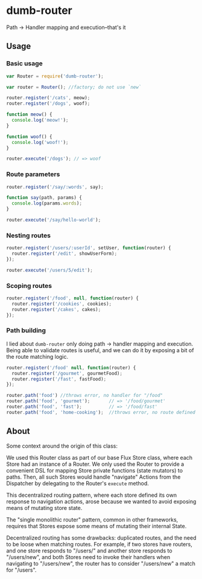 # dumb-router

Path -> Handler mapping and execution–that's it

## Usage

### Basic usage

```javascript
var Router = require('dumb-router');

var router = Router(); //factory; do not use `new`

router.register('/cats', meow);
router.register('/dogs', woof);

function meow() {
  console.log('meow!');
}

function woof() {
  console.log('woof!');
}

router.execute('/dogs'); // => woof
```

### Route parameters

```javascript
router.register('/say/:words', say);

function say(path, params) {
  console.log(params.words);
}

router.execute('/say/hello-world');
```

### Nesting routes

```javascript
router.register('/users/:userId', setUser, function(router) {
  router.register('/edit', showUserForm);
});

router.execute('/users/5/edit');
```

### Scoping routes

```javascript
router.register('/food', null, function(router) {
  router.register('/cookies', cookies);
  router.register('/cakes', cakes);
});
```

### Path building

I lied about `dumb-router` only doing path -> handler mapping and execution.
Being able to validate routes is useful, and we can do it by exposing a bit of
the route matching logic.

```javascript
router.register('/food' null, function(router) {
  router.register('/gourmet', gourmetFood);
  router.register('/fast', fastFood);
});

router.path('food') //throws error, no handler for "/food"
router.path('food', 'gourmet');       // => '/food/gourmet'
router.path('food', 'fast');          // => '/food/fast'
router.path('food', 'home-cooking');  //throws error, no route defined
```

## About

Some context around the origin of this class:

We used this Router class as part of our base Flux Store class, where
each Store had an instance of a Router. We only used the Router to
provide a convenient DSL for mapping Store private functions (state
mutators) to paths. Then, all such Stores would handle "navigate"
Actions from the Dispatcher by delegating to the Router's `execute`
method.

This decentralized routing pattern, where each store defined its own
response to navigation actions, arose because we wanted to avoid
exposing means of mutating store state.

The "single monolithic router" pattern, common in other frameworks,
requires that Stores expose some means of mutating their internal State.

Decentralized routing has some drawbacks: duplicated routes, and the
need to be loose when matching routes. For example, if two stores have
routers, and one store responds to "/users/" and another store responds
to "/users/new", and both Stores need to invoke their handlers when
navigating to "/users/new", the router has to consider "/users/new" a
match for "/users".
